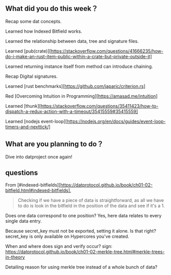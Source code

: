 ## What did you do this week？
Recap some dat concepts.

Learned how Indexed Bitfield works.

Learned the relationship between data, tree and signature files.

Learned [pub(crate)][https://stackoverflow.com/questions/41666235/how-do-i-make-an-rust-item-public-within-a-crate-but-private-outside-it]

Learned returning instance itself from method can introduce chaining.

Recap Digital signatures.

Learned [rust benchmarks][https://github.com/japaric/criterion.rs]

Red [Overcoming Intuition in Programming][https://amasad.me/intuition]

Learned [thunk][https://stackoverflow.com/questions/35411423/how-to-dispatch-a-redux-action-with-a-timeout/35415559#35415559]

Learned [nodejs event-loop][https://nodejs.org/en/docs/guides/event-loop-timers-and-nexttick/]


## What are you planning to do？
Dive into datproject once again!

## questions

From [#indexed-bitfields][https://datprotocol.github.io/book/ch01-02-bitfield.html#indexed-bitfields], 

> Checking if we have a piece of data is straightforward, as all we have to do is look in the 
> bitfield in the position of the data and see if it's a 1.

Does one data correspond to one position? Yes, here data relates to every single data entry.

Because secret_key must not be exported, setting it alone. Is that right? secret_key is only available on Hypercores you've created.

When and where does sign and verify occur? sign: https://datprotocol.github.io/book/ch01-02-merkle-tree.html#merkle-trees-in-theory

Detailing reason for using merkle tree instead of a whole bunch of data?
